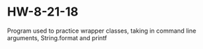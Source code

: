# HW-8-21-18
Program used to practice wrapper classes, taking in command line arguments, String.format and printf 
